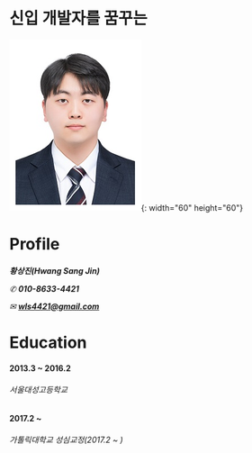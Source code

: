 # 신입 개발자를 꿈꾸는

![sreensh](반명함-이력서용.jpg){: width="60" height="60"}

<h1> Profile
<h6>  
  
**황상진(Hwang Sang Jin)**

✆ **010-8633-4421**

✉ **wls4421@gmail.com**

<h1> Education
<h4>  2013.3 ~ 2016.2  
<h6>
  서울대성고등학교
<h4>  2017.2 ~
<h6>
  가톨릭대학교 성심교정(2017.2 ~ )
  
